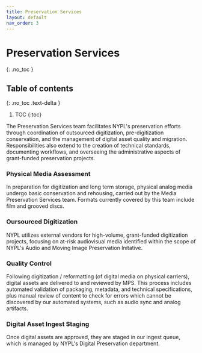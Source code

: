 ```yaml
---
title: Preservation Services
layout: default
nav_order: 3
---
```


# Preservation Services
{: .no_toc }

## Table of contents
{: .no_toc .text-delta }

1. TOC
{:toc}

The Preservation Services team facilitates NYPL's preservation efforts through coordination of outsourced digitization, pre-digitization conservation, and the management of digital asset quality and migration. Responsibilities also extend to the creation of technical standards, documenting workflows, and overseeing the administrative aspects of grant-funded preservation projects.

### Physical Media Assessment
In preparation for digitization and long term storage, physical analog media undergo basic conservation and rehousing, carried out by the Media Preservation Services team. Formats currently covered by this team include film and grooved discs.  

### Oursourced Digitization
NYPL utilizes external vendors for high-volume, grant-funded digitization projects, focusing on at-risk audiovisual media identified within the scope of NYPL's Audio and Moving Image Preservation Initative.

### Quality Control
Following digitization / reformatting (of digital media on physical carriers), digital assets are delivered to and reviewed by MPS. This process includes automated validation of packaging, metadata, and technical specifications, plus manual review of content to check for errors which cannot be discovered by our automated systems, such as audio sync and analog artifacts.

### Digital Asset Ingest Staging
Once digital assets are approved, they are staged in our ingest queue, which is managed by NYPL's Digital Preservation department.

